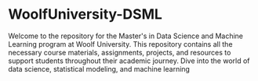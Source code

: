 # WoolfUniversity-DSML
Welcome to the repository for the Master's in Data Science and Machine Learning program at Woolf University. This repository contains all the necessary course materials, assignments, projects, and resources to support students throughout their academic journey. Dive into the world of data science, statistical modeling, and machine learning 
